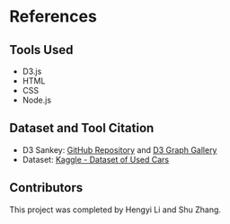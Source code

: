 # References

## Tools Used
- D3.js
- HTML
- CSS
- Node.js

## Dataset and Tool Citation
- D3 Sankey: [GitHub Repository](https://github.com/d3/d3-sankey) and [D3 Graph Gallery](https://d3-graph-gallery.com/sankey)
- Dataset: [Kaggle - Dataset of Used Cars](https://www.kaggle.com/datasets/volkanastasia/dataset-of-used-cars)

## Contributors
This project was completed by Hengyi Li and Shu Zhang.
